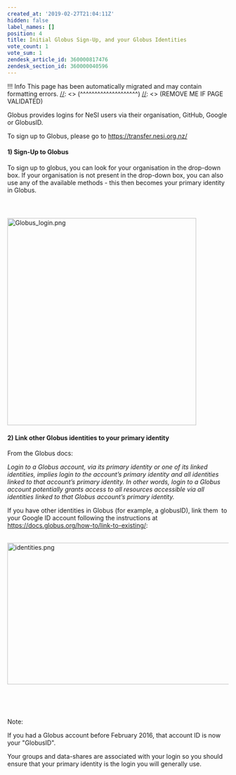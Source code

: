 ```yaml
---
created_at: '2019-02-27T21:04:11Z'
hidden: false
label_names: []
position: 4
title: Initial Globus Sign-Up, and your Globus Identities
vote_count: 1
vote_sum: 1
zendesk_article_id: 360000817476
zendesk_section_id: 360000040596
---
```



[//]: <> (REMOVE ME IF PAGE VALIDATED)
[//]: <> (vvvvvvvvvvvvvvvvvvvv)
 !!! Info
     This page has been automatically migrated and may contain formatting errors.
[//]: <> (^^^^^^^^^^^^^^^^^^^^)
[//]: <> (REMOVE ME IF PAGE VALIDATED)
 

Globus provides logins for NeSI users via their organisation, GitHub,
Google or GlobusID.

To sign up to Globus, please go to <https://transfer.nesi.org.nz/>

#### 1) Sign-Up to Globus

To sign up to globus, you can look for your organisation in the
drop-down box. If your organisation is not present in the drop-down box,
you can also use any of the available methods - this then becomes your
primary identity in Globus.

####  

<img src="8157051408655_0.name_me.png" width="430" height="471"
alt="Globus_login.png" />

#### 2) Link other Globus identities to your primary identity

From the Globus docs:

*Login to a Globus account, via its primary identity or one of its
linked identities, implies login to the account’s primary identity and
all identities linked to that account’s primary identity. In other
words, login to a Globus account potentially grants access to all
resources accessible via all identities linked to that Globus account’s
primary identity.*

If you have other identities in Globus (for example, a globusID), link
them  to your Google ID account following the instructions at
<https://docs.globus.org/how-to/link-to-existing/>:

 <img src="360001715615_0.name_me.png" width="1382" height="322"
alt="identities.png" />

 

 

Note: 

If you had a Globus account before February 2016, that account ID is now
your "GlobusID".

Your groups and data-shares are associated with your login so you should
ensure that your primary identity is the login you will generally use.

 

 

 

 

 

 

 

 

 
